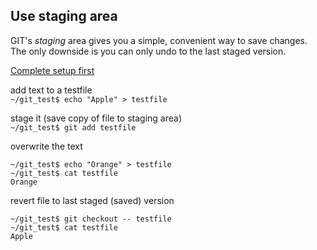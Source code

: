 ## Use staging area
GIT's _staging_ area gives you a simple, convenient way to save changes. The only downside is you can only undo to the last staged version.

[Complete setup first](git-notes.md)

add text to a testfile  
`~/git_test$ echo "Apple" > testfile`

stage it (save copy of file to staging area)  
`~/git_test$ git add testfile`

overwrite the text  
```
~/git_test$ echo "Orange" > testfile
~/git_test$ cat testfile
Orange
```

revert file to last staged (saved) version  
```
~/git_test$ git checkout -- testfile
~/git_test$ cat testfile
Apple
```
